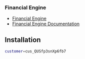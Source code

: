 ### Financial Engine

- [Financial Engine](https://github.com/SolomonAIEngineering/frontend-mono-repository/apps/engine)
- [Financial Engine Documentation](https://docs.solomon-ai.app)

## Installation
```bash
customer=cus_QUSfp3snXp6fb7
```